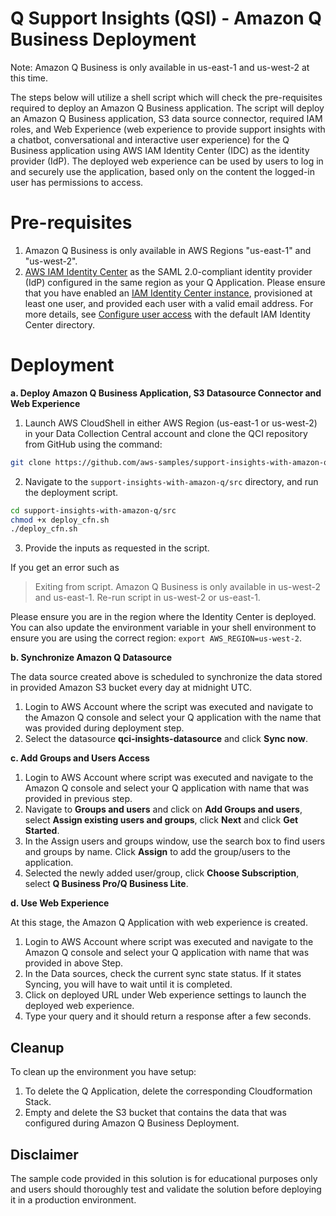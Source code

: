# Q Support Insights (QSI) - Amazon Q Business Deployment
Note: Amazon Q Business is only available in us-east-1 and us-west-2 at this time.

The steps below will utilize a shell script which will check the pre-requisites required to deploy an Amazon Q Business application. The script will deploy an Amazon Q Business application, S3 data source connector, required IAM roles, and Web Experience (web experience to provide support insights with a chatbot, conversational and interactive user experience) for the Q Business application using AWS IAM Identity Center (IDC) as the identity provider (IdP). The deployed web experience can be used by users to log in and securely use the application, based only on the content the logged-in user has permissions to access.

# Pre-requisites
 1. Amazon Q Business is only available in AWS Regions "us-east-1" and "us-west-2".
 2. [AWS IAM Identity Center](https://docs.aws.amazon.com/singlesignon/latest/userguide/what-is.html) as the SAML 2.0-compliant identity provider (IdP) configured in the same region as your Q Application. Please ensure that you have enabled an [IAM Identity Center instance](https://docs.aws.amazon.com/singlesignon/latest/userguide/get-set-up-for-idc.html), provisioned at least one user, and provided each user with a valid email address. For more details, see [Configure user access](https://docs.aws.amazon.com/singlesignon/latest/userguide/quick-start-default-idc.html) with the default IAM Identity Center directory. 
 
# Deployment

**a. Deploy Amazon Q Business Application, S3 Datasource Connector and Web Experience**

1.	Launch AWS CloudShell in either AWS Region (us-east-1 or us-west-2) in your Data Collection Central account and clone the QCI repository from GitHub using the command:
```bash
git clone https://github.com/aws-samples/support-insights-with-amazon-q.git
```

2.	Navigate to the `support-insights-with-amazon-q/src` directory, and run the deployment script.
```bash
cd support-insights-with-amazon-q/src
chmod +x deploy_cfn.sh
./deploy_cfn.sh
```
3. Provide the inputs as requested in the script.

If you get an error such as 
> Exiting from script. Amazon Q Business is only available in us-west-2 and us-east-1. Re-run script in us-west-2 or us-east-1.

Please ensure you are in the region where the Identity Center is deployed. You can also update the environment variable in your shell environment to ensure you are using the correct region: `export AWS_REGION=us-west-2`.

**b. Synchronize Amazon Q Datasource**

The data source created above is scheduled to synchronize the data stored in provided Amazon S3 bucket every day at midnight UTC.
1. Login to AWS Account where the script was executed and navigate to the Amazon Q console and select your Q application with the name that was provided during deployment step.
2. Select the datasource **qci-insights-datasource** and click **Sync now**.

**c. Add Groups and Users Access**

1.	Login to AWS Account where script was executed and navigate to the Amazon Q console and select your Q application with name that was provided in previous step.
2. Navigate to **Groups and users** and click on **Add Groups and users**, select **Assign existing users and groups**, click **Next** and click **Get Started**.
3. In the Assign users and groups window, use the search box to find users and groups by name. Click **Assign** to add the group/users to the application.
4. Selected the newly added user/group, click **Choose Subscription**, select **Q Business Pro/Q Business Lite**.

**d. Use Web Experience**

At this stage, the Amazon Q Application with web experience is created.
1.	Login to AWS Account where script was executed and navigate to the Amazon Q console and select your Q application with name that was provided in above Step.
2. In the Data sources, check the current sync state status. If it states Syncing, you will have to wait until it is completed.
2. Click on deployed URL under Web experience settings to launch the deployed web experience.
3. Type your query and it should return a response after a few seconds. 

## Cleanup
To clean up the environment you have setup:
1. To delete the Q Application, delete the corresponding Cloudformation Stack.
2. Empty and delete the S3 bucket that contains the data that was configured during Amazon Q Business Deployment.   

## Disclaimer
The sample code provided in this solution is for educational purposes only and users should thoroughly test and validate the solution before deploying it in a production environment.

